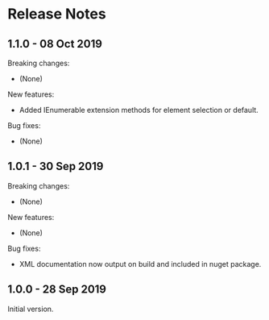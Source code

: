 # Release Notes

## 1.1.0 - 08 Oct 2019

Breaking changes:
- (None)

New features:
- Added IEnumerable extension methods for element selection or default.

Bug fixes:
- (None)

## 1.0.1 - 30 Sep 2019

Breaking changes:
- (None)

New features:
- (None)

Bug fixes:
- XML documentation now output on build and included in nuget package.

## 1.0.0 - 28 Sep 2019

Initial version.
